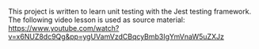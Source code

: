 This project is written to learn unit testing with the Jest testing framework. The following video lesson is used as source material:
https://www.youtube.com/watch?v=x6NUZ8dc9Qg&pp=ygUVamVzdCBqcyBmb3IgYmVnaW5uZXJz
